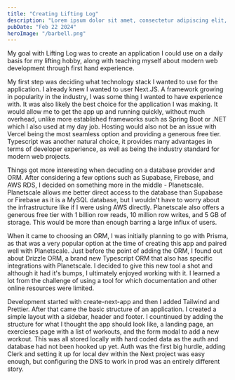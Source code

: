 ```yaml
---
title: "Creating Lifting Log"
description: "Lorem ipsum dolor sit amet, consectetur adipiscing elit, sed do eiusmod tempor incididunt ut labore et dolore magna aliqua."
pubDate: "Feb 22 2024"
heroImage: "/barbell.png"
---
```


My goal with Lifting Log was to create an application I could use on a daily basis for my lifting hobby, along with teaching myself about modern web development through first hand experience.

My first step was deciding what technology stack I wanted to use for the application. I already knew I wanted to user Next.JS. A framework growing in popularity in the industry, I was some thing I wanted to have experience with. It was also likely the best choice for the application I was making. It would allow me to get the app up and running quickly, without much overhead, unlike more established frameworks such as Spring Boot or .NET which I also used at my day job. Hosting would also not be an issue with Vercel being the most seamless option and providing a generous free tier. Typescript was another natural choice, it provides many advantages in terms of developer experience, as well as being the industry standard for modern web projects.

Things got more interesting when decuding on a database provider and ORM. After considering a few options such as Supabase, Firebase, and AWS RDS, I decided on something more in the middle - Planetscale. Planetscale allows me better direct access to the database than Supabase or Firebase as it is a MySQL database, but I wouldn't have to worry about the infrastructure like if I were using AWS directly. Planetscale also offers a generous free tier with 1 billion row reads, 10 million row writes, and 5 GB of storage. This would be more than enough barring a large influx of users.

When it came to choosing an ORM, I was initially planning to go with Prisma, as that was a very popular option at the time of creating this app and paired well with Planetscale. Just before the point of adding the ORM, I found out about Drizzle ORM, a brand new Typescript ORM that also has specific integrations with Planetscale. I decided to give this new tool a shot and although it had it's bumps, I ultimately enjoyed working with it. I learned a lot from the challenge of using a tool for which documentation and other online resources were limited.

Development started with create-next-app and then I added Tailwind and Prettier. After that came the basic structure of an application. I created a simple layout with a sidebar, header and footer. I countinued by adding the structure for what I thought the app should look like, a landing page, an exercieses page with a list of workouts, and the form modal to add a new workout. This was all stored locally with hard coded data as the auth and database had not been hooked up yet. Auth was the first big hurdle, adding Clerk and setting it up for local dev within the Next project was easy enough, but configuring the DNS to work in prod was an entirely different story.